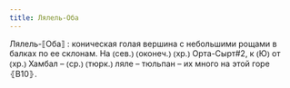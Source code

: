 ```yaml
---
title: Лялель-Оба
---
```


Лялель-⟦Оба⟧
: коническая голая вершина с небольшими рощами в балках по ее склонам. На ⦅сев.⦆ ⦅оконеч.⦆ ⦅хр.⦆ Орта-Сырт#2, к ⦅Ю⦆ от ⦅хр.⦆ Хамбал – ⦅ср.⦆ ⦅тюрк.⦆ ляле – тюльпан – их много на этой горе ⦃В10⦄.

